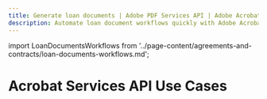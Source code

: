 ```yaml
---
title: Generate loan documents | Adobe PDF Services API | Adobe Acrobat Services
description: Automate loan document workflows quickly with Adobe Acrobat Services APIs. Our PDF Services API helps you create, convert, OCR PDFs and more. Free 6-month trial. Learn more today.
---
```


import LoanDocumentsWorkflows from '../page-content/agreements-and-contracts/loan-documents-workflows.md';

<Hero slots="heading" variant="fullwidth" theme="dark"  customLayout className="herobgImage Hero-Banner"/>

# Acrobat Services API Use Cases

<MenuWrapperComponent  menuItem= 'subMenuPages'  slots="content"  repeat="1" theme="lightest" className="Loan-Document-Workflows"/>

<LoanDocumentsWorkflows />
